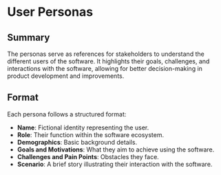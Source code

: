 # User Personas

## Summary

The personas serve as references for stakeholders to understand the different users of the software. It highlights their goals, challenges, and interactions with the software, allowing for better decision-making in product development and improvements.

## Format

Each persona follows a structured format:

- **Name**: Fictional identity representing the user.
- **Role**: Their function within the software ecosystem.
- **Demographics**: Basic background details.
- **Goals and Motivations**: What they aim to achieve using the software.
- **Challenges and Pain Points**: Obstacles they face.
- **Scenario**: A brief story illustrating their interaction with the software.
